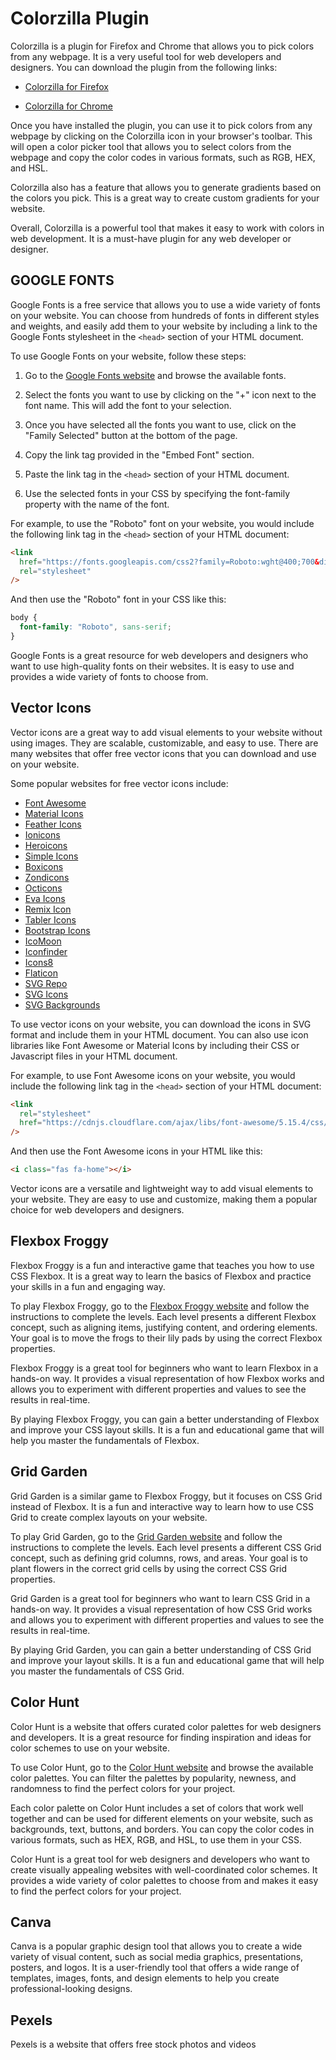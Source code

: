 # Colorzilla Plugin

Colorzilla is a plugin for Firefox and Chrome that allows you to pick colors from any webpage. It is a very useful tool for web developers and designers. You can download the plugin from the following links:

- [Colorzilla for Firefox](https://addons.mozilla.org/en-US/firefox/addon/colorzilla/)

- [Colorzilla for Chrome](https://chrome.google.com/webstore/detail/colorzilla/bhlhnicpbhignbdhedgjhgdocnmhomnp)

Once you have installed the plugin, you can use it to pick colors from any webpage by clicking on the Colorzilla icon in your browser's toolbar. This will open a color picker tool that allows you to select colors from the webpage and copy the color codes in various formats, such as RGB, HEX, and HSL.

Colorzilla also has a feature that allows you to generate gradients based on the colors you pick. This is a great way to create custom gradients for your website.

Overall, Colorzilla is a powerful tool that makes it easy to work with colors in web development. It is a must-have plugin for any web developer or designer.

## GOOGLE FONTS

Google Fonts is a free service that allows you to use a wide variety of fonts on your website. You can choose from hundreds of fonts in different styles and weights, and easily add them to your website by including a link to the Google Fonts stylesheet in the `<head>` section of your HTML document.

To use Google Fonts on your website, follow these steps:

1. Go to the [Google Fonts website](https://fonts.google.com/) and browse the available fonts.

2. Select the fonts you want to use by clicking on the "+" icon next to the font name. This will add the font to your selection.

3. Once you have selected all the fonts you want to use, click on the "Family Selected" button at the bottom of the page.

4. Copy the link tag provided in the "Embed Font" section.

5. Paste the link tag in the `<head>` section of your HTML document.

6. Use the selected fonts in your CSS by specifying the font-family property with the name of the font.

For example, to use the "Roboto" font on your website, you would include the following link tag in the `<head>` section of your HTML document:

```html
<link
  href="https://fonts.googleapis.com/css2?family=Roboto:wght@400;700&display=swap"
  rel="stylesheet"
/>
```

And then use the "Roboto" font in your CSS like this:

```css
body {
  font-family: "Roboto", sans-serif;
}
```

Google Fonts is a great resource for web developers and designers who want to use high-quality fonts on their websites. It is easy to use and provides a wide variety of fonts to choose from.

## Vector Icons

Vector icons are a great way to add visual elements to your website without using images. They are scalable, customizable, and easy to use. There are many websites that offer free vector icons that you can download and use on your website.

Some popular websites for free vector icons include:

- [Font Awesome](https://fontawesome.com/)
- [Material Icons](https://material.io/resources/icons/)
- [Feather Icons](https://feathericons.com/)
- [Ionicons](https://ionicons.com/)
- [Heroicons](https://heroicons.com/)
- [Simple Icons](https://simpleicons.org/)
- [Boxicons](https://boxicons.com/)
- [Zondicons](http://www.zondicons.com/)
- [Octicons](https://primer.style/octicons/)
- [Eva Icons](https://akveo.github.io/eva-icons/)
- [Remix Icon](https://remixicon.com/)
- [Tabler Icons](https://tablericons.com/)
- [Bootstrap Icons](https://icons.getbootstrap.com/)
- [IcoMoon](https://icomoon.io/)
- [Iconfinder](https://www.iconfinder.com/)
- [Icons8](https://icons8.com/)
- [Flaticon](https://www.flaticon.com/)
- [SVG Repo](https://www.svgrepo.com/)
- [SVG Icons](https://svgicons.net/)
- [SVG Backgrounds](https://www.svgbackgrounds.com/)

To use vector icons on your website, you can download the icons in SVG format and include them in your HTML document. You can also use icon libraries like Font Awesome or Material Icons by including their CSS or Javascript files in your HTML document.

For example, to use Font Awesome icons on your website, you would include the following link tag in the `<head>` section of your HTML document:

```html
<link
  rel="stylesheet"
  href="https://cdnjs.cloudflare.com/ajax/libs/font-awesome/5.15.4/css/all.min.css"
/>
```

And then use the Font Awesome icons in your HTML like this:

```html
<i class="fas fa-home"></i>
```

Vector icons are a versatile and lightweight way to add visual elements to your website. They are easy to use and customize, making them a popular choice for web developers and designers.

## Flexbox Froggy

Flexbox Froggy is a fun and interactive game that teaches you how to use CSS Flexbox. It is a great way to learn the basics of Flexbox and practice your skills in a fun and engaging way.

To play Flexbox Froggy, go to the [Flexbox Froggy website](https://flexboxfroggy.com/) and follow the instructions to complete the levels. Each level presents a different Flexbox concept, such as aligning items, justifying content, and ordering elements. Your goal is to move the frogs to their lily pads by using the correct Flexbox properties.

Flexbox Froggy is a great tool for beginners who want to learn Flexbox in a hands-on way. It provides a visual representation of how Flexbox works and allows you to experiment with different properties and values to see the results in real-time.

By playing Flexbox Froggy, you can gain a better understanding of Flexbox and improve your CSS layout skills. It is a fun and educational game that will help you master the fundamentals of Flexbox.

## Grid Garden

Grid Garden is a similar game to Flexbox Froggy, but it focuses on CSS Grid instead of Flexbox. It is a fun and interactive way to learn how to use CSS Grid to create complex layouts on your website.

To play Grid Garden, go to the [Grid Garden website](https://cssgridgarden.com/) and follow the instructions to complete the levels. Each level presents a different CSS Grid concept, such as defining grid columns, rows, and areas. Your goal is to plant flowers in the correct grid cells by using the correct CSS Grid properties.

Grid Garden is a great tool for beginners who want to learn CSS Grid in a hands-on way. It provides a visual representation of how CSS Grid works and allows you to experiment with different properties and values to see the results in real-time.

By playing Grid Garden, you can gain a better understanding of CSS Grid and improve your layout skills. It is a fun and educational game that will help you master the fundamentals of CSS Grid.

## Color Hunt

Color Hunt is a website that offers curated color palettes for web designers and developers. It is a great resource for finding inspiration and ideas for color schemes to use on your website.

To use Color Hunt, go to the [Color Hunt website](https://colorhunt.co/) and browse the available color palettes. You can filter the palettes by popularity, newness, and randomness to find the perfect colors for your project.

Each color palette on Color Hunt includes a set of colors that work well together and can be used for different elements on your website, such as backgrounds, text, buttons, and borders. You can copy the color codes in various formats, such as HEX, RGB, and HSL, to use them in your CSS.

Color Hunt is a great tool for web designers and developers who want to create visually appealing websites with well-coordinated color schemes. It provides a wide variety of color palettes to choose from and makes it easy to find the perfect colors for your project.

## Canva

Canva is a popular graphic design tool that allows you to create a wide variety of visual content, such as social media graphics, presentations, posters, and logos. It is a user-friendly tool that offers a wide range of templates, images, fonts, and design elements to help you create professional-looking designs.

## Pexels

Pexels is a website that offers free stock photos and videos
